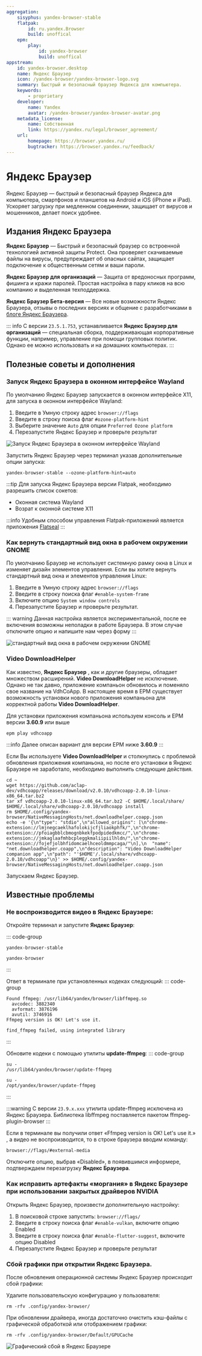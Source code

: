 ```yaml
---
aggregation:
    sisyphus: yandex-browser-stable
    flatpak:
        id: ru.yandex.Browser
        build: unoffical
    epm:
        play:
            id: yandex-browser
            build: unoffical
appstream:
    id: yandex-browser.desktop
    name: Яндекс Браузер
    icon: /yandex-browser/yandex-browser-logo.svg
    summary: Быстрый и безопасный браузер Яндекса для компьютера.
    keywords:
        - proprietary
    developer:
        name: Yandex
        avatar: /yandex-browser/yandex-browser-avatar.png
    metadata_license:
        name: Собственная
        link: https://yandex.ru/legal/browser_agreement/
    url:
        homepage: https://browser.yandex.ru/
        bugtracker: https://browser.yandex.ru/feedback/
---
```


# Яндекс Браузер

Яндекс Браузер — быстрый и безопасный браузер Яндекса для компьютера, смартфонов и планшетов на Android и iOS (iPhone и iPad). Ускоряет загрузку при медленном соединении, защищает от вирусов и мошенников, делает поиск удобнее.

## Издания Яндекс Браузера
**Яндекс Браузер** — Быстрый и безопасный браузер со встроенной технологией активной защиты Protect. Она проверяет скачиваемые файлы на вирусы, предупреждает об опасных сайтах, защищает подключение к общественным сетям и ваши пароли.

**Яндекс Браузер для организаций** — Защита от вредоносных программ, фишинга и кражи паролей. Простая настройка в пару кликов на всю компанию и выделенная техподдержка.

**Яндекс Браузер Бета-версия** — Все новые возможности Яндекс Браузера, отзывы о последних версиях и общение с разработчиками в [блоге Яндекс Браузера](https://dzen.ru/yandexbrowser).

<!--@include: @apps/_parts/install/content-repo.md-->

::: info
C версии `23.5.1.753`, устанавливается **Яндекс Браузер для организаций** — специальная сборка, поддерживающая корпоративные функции, например, управление при помощи групповых политик. Однако ее можно использовать и на домашних компьютерах.
:::

<!--@include: @apps/_parts/install/content-flatpak.md-->
<!--@include: @apps/_parts/warns/unpriveleged-spases.md -->
<!--@include: @apps/_parts/install/content-epm-play.md-->

## Полезные советы и дополнения

### Запуск Яндекс Браузера в оконном интерфейсе Wayland

По умолчанию Яндекс Браузер запускается в оконном интерфейсе X11, для запуска в оконном интерфейсе Wayland:

1. Введите в Умную строку адрес `browser://flags`
2. Введите в строку поиска флаг `#ozone-platform-hint`
3. Выберите значение `Auto` для опции `Preferred Ozone platform`
4. Перезапустите Яндекс Браузер и проверьте результат

![Запуск Яндекс Браузера в оконном интерфейсе Wayland](/yandex-browser/yandex-browser-2.gif)

Запустить Яндекс Браузер через терминал указав дополнительные опции запуска:

```shell
yandex-browser-stable --ozone-platform-hint=auto
```

:::tip
Для запуска Яндекс Браузера версии Flatpak, необходимо разрешить список сокетов:

- Оконная система Wayland
- Возрат к оконной системе X11

:::info
Удобным способом управления Flatpak-приложений является приложения [Flatseal](flatseal)
:::

### Как вернуть стандартный вид окна в рабочем окружении GNOME

По умолчанию Браузер не использует системную рамку окна в Linux и изменяет дизайн элементов управления. Если вы хотите вернуть стандартный вид окна и элементов управления Linux:

1. Введите в Умную строку адрес `browser://flags`
2. Введите в строку поиска флаг `#enable-system-frame`
3. Включите опцию `System window controls`
4. Перезапустите Браузер и проверьте результат.

::: warning
Данная настройка является экспериментальной, после ее включения возможны неполадки в работе Браузера. В этом случае отключите опцию и напишите нам через форму
:::

![стандартный вид окна в рабочем окружении GNOME](/yandex-browser/yandex-browser.gif)

### Video DownloadHelper
Как известно, **Яндекс Браузер** , как и другие браузеры, обладает множеством расширений. **Video DownloadHelper** не исключение.
Однако не так давно, приложение компаньон обновилось и поменяло свое название на VdhCoApp.
В настоящее время в EPM существует возможность установки нового приложения компаньона для корректной работы **Video DownloadHelper**.

Для установки приложения компаньона используем консоль и EPM версии **3.60.9** или выше

```shell
epm play vdhcoapp
```

:::info
Далее описан вариант для версии EPM ниже **3.60.9**
:::

Если Вы используете **Video DownloadHelper** и столкнулись с проблемой обновления приложения компаньона, но после его установки в Яндекс Браузере не заработало, необходимо выполнить следующие действия.

```shell
cd ~
wget https://github.com/aclap-dev/vdhcoapp/releases/download/v2.0.10/vdhcoapp-2.0.10-linux-x86_64.tar.bz2
tar xf vdhcoapp-2.0.10-linux-x86_64.tar.bz2 -C $HOME/.local/share/
$HOME/.local/share/vdhcoapp-2.0.10/vdhcoapp install
rm $HOME/.config/yandex-browser/NativeMessagingHosts/net.downloadhelper.coapp.json
echo -e '{\n"type": "stdio",\n"allowed_origins": [\n"chrome-extension://lmjnegcaeklhafolokijcfjliaokphfk/",\n"chrome-extension://pfoiagbblcbmognbkekfpodpidedkmcc/",\n"chrome-extension://jmkaglaafmhbcpleggkmaliipiilhldn/",\n"chrome-extension://fojefjolbhfidomcaelhceoldmmpcaga/"\n],\n  "name": "net.downloadhelper.coapp",\n"description": "Video DownloadHelper companion app",\n"path": "'$HOME'/.local/share/vdhcoapp-2.0.10/vdhcoapp"\n}' >> $HOME/.config/yandex-browser/NativeMessagingHosts/net.downloadhelper.coapp.json
```

Запускаем Яндекс Браузер.


## Известные проблемы

### Не воспроизводится видео в Яндекс Браузере:

Откройте терминал и запустите **Яндекс Браузер**:

::: code-group

```shell[sysphus]
yandex-browser-stable
```
```shell[epm play]
yandex-browser
```
:::

Ответ в терминале при установленных кодеках следующий:
::: code-group
```shell[Успешно]
Found ffmpeg: /usr/lib64/yandex/browser/libffmpeg.so
  avcodec: 3882340
  avformat: 3876196
  avutil: 3746916
Ffmpeg version is OK! Let's use it.
```
```shell[Ошибка]
find_ffmpeg failed, using integrated library
```
:::

Обновите кодеки с помощью утилиты **update-ffmpeg**:
::: code-group
```shell[sysphus]
su -
/usr/lib64/yandex/browser/update-ffmpeg
```
```shell[epm play]
su -
/opt/yandex/browser/update-ffmpeg
```
:::

:::warning
C версии `23.9.x.xxx` утилита update-ffmpeg исключена из Яндекс Браузера. Библиотека libffmpeg поставляется пакетом ffmpeg-plugin-browser
:::

Если в терминале вы получили ответ «Ffmpeg version is OK! Let's use it.» , а видео не воспроизводится, то в строке браузера вводим команду:

```
browser://flags/#external-media
```

Отключите опцию, выбрав «Disabled», в появившимся информере, подтверждаем перезагрузку **Яндекс Браузера**.

### Как исправить артефакты «моргания» в Яндекс Браузере при использовании закрытых драйверов NVIDIA

Открыть Яндекс Браузер, произвести дополнительную настройку:

1. В поисковой строке запустить: `browser://flags/`
2. Введите в строку поиска флаг `#enable-vulkan`, включите опцию Enabled
3. Введите в строку поиска флаг `#enable-flutter-suggest`, включите опцию Disabled
4. Перезапустите Яндекс Браузер и проверьте результат

### Сбой графики при открытии Яндекс Браузера.

После обновления операционной системы Яндекс Браузер происходит сбой графики:

Удалите пользовательскую конфигурацию у пользователя:

```shell
rm -rfv .config/yandex-browser/
```

При обновлении драйвера, иногда достаточно очистить кэш-файлы с графической обработкой или отображением графики:

```shell
rm -rfv .config/yandex-browser/Default/GPUCache
```

![Графический сбой в Яндекс Браузере](/yandex-browser/yandex-browser-1.jpg 'Графический сбой в Яндекс Браузере')
